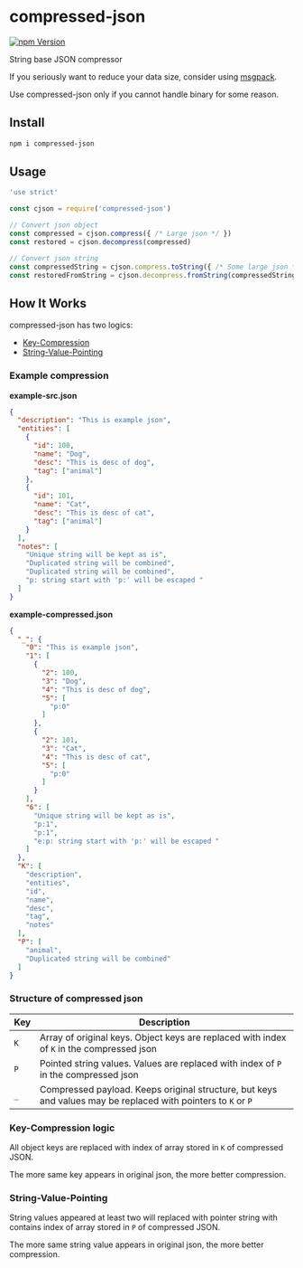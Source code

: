 # compressed-json

[bd_npm_shield_url]: http://img.shields.io/npm/v/install-if-needed.svg?style=flat
[bd_npm_url]: http://www.npmjs.org/package/compressed-json

[![npm Version][bd_npm_shield_url]][bd_npm_url]

String base JSON compressor

If you seriously want to reduce your data size, consider using [msgpack](https://msgpack.org/index.html).

Use compressed-json only if you cannot handle binary for some reason.


## Install

```bash
npm i compressed-json
```

## Usage

```js
'use strict'

const cjson = require('compressed-json')

// Convert json object
const compressed = cjson.compress({ /* Large json */ })
const restored = cjson.decompress(compressed)

// Convert json string
const compressedString = cjson.compress.toString({ /* Some large json */ })
const restoredFromString = cjson.decompress.fromString(compressedString)

```

## How It Works

compressed-json has two logics:

* [Key-Compression](#key-compression-logic)
* [String-Value-Pointing](#string-value-pointing-logic)

### Example compression

**example-src.json**

```json
{
  "description": "This is example json",
  "entities": [
    {
      "id": 100,
      "name": "Dog",
      "desc": "This is desc of dog",
      "tag": ["animal"]
    },
    {
      "id": 101,
      "name": "Cat",
      "desc": "This is desc of cat",
      "tag": ["animal"]
    }
  ],
  "notes": [
    "Unique string will be kept as is",
    "Duplicated string will be combined",
    "Duplicated string will be combined",
    "p: string start with 'p:' will be escaped "
  ]
}

```

**example-compressed.json**

```json
{
  "_": {
    "0": "This is example json",
    "1": [
      {
        "2": 100,
        "3": "Dog",
        "4": "This is desc of dog",
        "5": [
          "p:0"
        ]
      },
      {
        "2": 101,
        "3": "Cat",
        "4": "This is desc of cat",
        "5": [
          "p:0"
        ]
      }
    ],
    "6": [
      "Unique string will be kept as is",
      "p:1",
      "p:1",
      "e:p: string start with 'p:' will be escaped "
    ]
  },
  "K": [
    "description",
    "entities",
    "id",
    "name",
    "desc",
    "tag",
    "notes"
  ],
  "P": [
    "animal",
    "Duplicated string will be combined"
  ]
}
```

### Structure of compressed json

| Key | Description |
| --- | ----------- |
| `K` | Array of original keys. Object keys are replaced with index of `K` in the compressed json |
| `P` | Pointed string values. Values are replaced with index of `P` in the compressed json |
| `_` | Compressed payload. Keeps original structure, but keys and values may be replaced with pointers to `K` or `P` |


<a name="key-compression-logic"/>

### Key-Compression logic

All object keys are replaced with index of array stored in `K` of compressed JSON.

The more same key appears in original json, the more better compression.

<a name="string-value-pointing-logic" />

### String-Value-Pointing

String values appeared at least two will replaced with pointer string with contains index of array stored in `P` of compressed JSON.

The more same string value appears in original json, the more better compression.
